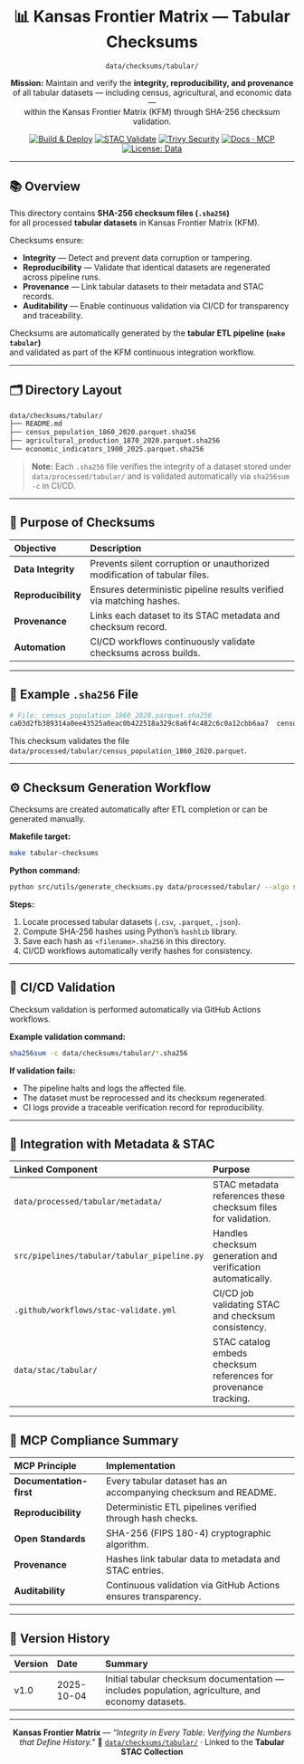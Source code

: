 <div align="center">

# 📊 Kansas Frontier Matrix — Tabular Checksums  
`data/checksums/tabular/`

**Mission:** Maintain and verify the **integrity, reproducibility, and provenance**  
of all tabular datasets — including census, agricultural, and economic data —  
within the Kansas Frontier Matrix (KFM) through SHA-256 checksum validation.

[![Build & Deploy](https://github.com/bartytime4life/Kansas-Frontier-Matrix/actions/workflows/site.yml/badge.svg)](../../../.github/workflows/site.yml)
[![STAC Validate](https://github.com/bartytime4life/Kansas-Frontier-Matrix/actions/workflows/stac-validate.yml/badge.svg)](../../../.github/workflows/stac-validate.yml)
[![Trivy Security](https://github.com/bartytime4life/Kansas-Frontier-Matrix/actions/workflows/trivy.yml/badge.svg)](../../../.github/workflows/trivy.yml)
[![Docs · MCP](https://img.shields.io/badge/Docs-MCP-blue)](../../../docs/)
[![License: Data](https://img.shields.io/badge/License-CC--BY%204.0-green)](../../../LICENSE)

</div>

---

## 📚 Overview

This directory contains **SHA-256 checksum files (`.sha256`)**  
for all processed **tabular datasets** in Kansas Frontier Matrix (KFM).  

Checksums ensure:
- **Integrity** — Detect and prevent data corruption or tampering.  
- **Reproducibility** — Validate that identical datasets are regenerated across pipeline runs.  
- **Provenance** — Link tabular datasets to their metadata and STAC records.  
- **Auditability** — Enable continuous validation via CI/CD for transparency and traceability.  

Checksums are automatically generated by the **tabular ETL pipeline (`make tabular`)**  
and validated as part of the KFM continuous integration workflow.

---

## 🗂️ Directory Layout

```bash
data/checksums/tabular/
├── README.md
├── census_population_1860_2020.parquet.sha256
├── agricultural_production_1870_2020.parquet.sha256
└── economic_indicators_1900_2025.parquet.sha256
````

> **Note:** Each `.sha256` file verifies the integrity of a dataset
> stored under `data/processed/tabular/` and is validated automatically via `sha256sum -c` in CI/CD.

---

## 🔐 Purpose of Checksums

| Objective           | Description                                                               |
| :------------------ | :------------------------------------------------------------------------ |
| **Data Integrity**  | Prevents silent corruption or unauthorized modification of tabular files. |
| **Reproducibility** | Ensures deterministic pipeline results verified via matching hashes.      |
| **Provenance**      | Links each dataset to its STAC metadata and checksum record.              |
| **Automation**      | CI/CD workflows continuously validate checksums across builds.            |

---

## 🧮 Example `.sha256` File

```bash
# File: census_population_1860_2020.parquet.sha256
ca03d2fb389314a0ee43525a0eac0b422518a329c8a6f4c482c6c0a12cbb6aa7  census_population_1860_2020.parquet
```

This checksum validates the file
`data/processed/tabular/census_population_1860_2020.parquet`.

---

## ⚙️ Checksum Generation Workflow

Checksums are created automatically after ETL completion or can be generated manually.

**Makefile target:**

```bash
make tabular-checksums
```

**Python command:**

```bash
python src/utils/generate_checksums.py data/processed/tabular/ --algo sha256
```

**Steps:**

1. Locate processed tabular datasets (`.csv`, `.parquet`, `.json`).
2. Compute SHA-256 hashes using Python’s `hashlib` library.
3. Save each hash as `<filename>.sha256` in this directory.
4. CI/CD workflows automatically verify hashes for consistency.

---

## 🧰 CI/CD Validation

Checksum validation is performed automatically via GitHub Actions workflows.

**Example validation command:**

```bash
sha256sum -c data/checksums/tabular/*.sha256
```

**If validation fails:**

* The pipeline halts and logs the affected file.
* The dataset must be reprocessed and its checksum regenerated.
* CI logs provide a traceable verification record for reproducibility.

---

## 🧩 Integration with Metadata & STAC

| Linked Component                            | Purpose                                                          |
| :------------------------------------------ | :--------------------------------------------------------------- |
| `data/processed/tabular/metadata/`          | STAC metadata references these checksum files for validation.    |
| `src/pipelines/tabular/tabular_pipeline.py` | Handles checksum generation and verification automatically.      |
| `.github/workflows/stac-validate.yml`       | CI/CD job validating STAC and checksum consistency.              |
| `data/stac/tabular/`                        | STAC catalog embeds checksum references for provenance tracking. |

---

## 🧠 MCP Compliance Summary

| MCP Principle           | Implementation                                                 |
| :---------------------- | :------------------------------------------------------------- |
| **Documentation-first** | Every tabular dataset has an accompanying checksum and README. |
| **Reproducibility**     | Deterministic ETL pipelines verified through hash checks.      |
| **Open Standards**      | SHA-256 (FIPS 180-4) cryptographic algorithm.                  |
| **Provenance**          | Hashes link tabular data to metadata and STAC entries.         |
| **Auditability**        | Continuous validation via GitHub Actions ensures transparency. |

---

## 📅 Version History

| Version | Date       | Summary                                                                                          |
| :------ | :--------- | :----------------------------------------------------------------------------------------------- |
| v1.0    | 2025-10-04 | Initial tabular checksum documentation — includes population, agriculture, and economy datasets. |

---

<div align="center">

**Kansas Frontier Matrix** — *“Integrity in Every Table: Verifying the Numbers that Define History.”*
📍 [`data/checksums/tabular/`](.) · Linked to the **Tabular STAC Collection**

</div>
